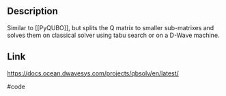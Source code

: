 ## Description
Similar to [[PyQUBO]], but splits the Q matrix to smaller sub-matrixes and solves them on classical solver using tabu search or on a D-Wave machine.

## Link
https://docs.ocean.dwavesys.com/projects/qbsolv/en/latest/

#code